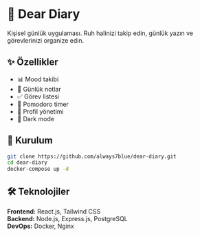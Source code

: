 # 📖 Dear Diary

Kişisel günlük uygulaması. Ruh halinizi takip edin, günlük yazın ve görevlerinizi organize edin.

## ✨ Özellikler

- 📊 Mood takibi
- 📝 Günlük notlar
- ✅ Görev listesi
- 🍅 Pomodoro timer
- 👤 Profil yönetimi
- 🌙 Dark mode

## 🚀 Kurulum

```bash
git clone https://github.com/always7blue/dear-diary.git
cd dear-diary
docker-compose up -d
```


## 🛠️ Teknolojiler

**Frontend:** React.js, Tailwind CSS  
**Backend:** Node.js, Express.js, PostgreSQL  
**DevOps:** Docker, Nginx


